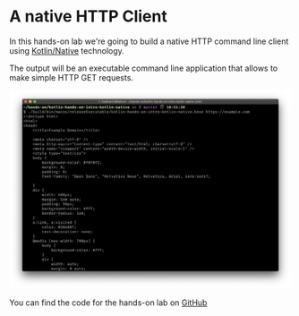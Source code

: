 # A native HTTP Client

In this hands-on lab we're going to build a native HTTP command line client using [Kotlin/Native](https://kotlinlang.org/docs/reference/native-overview.html) technology.

The output will be an executable command line application that allows to make simple HTTP GET requests.

![output](./assets/output.png)


You can find the code for the hands-on lab on [GitHub](https://github.com/Kotlin/kotlin-hands-on-intro-kotlin-native)